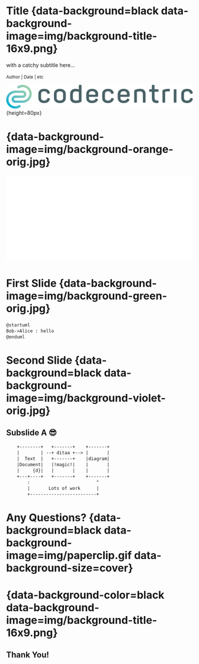 
# Title {data-background=black data-background-image=img/background-title-16x9.png}

with a catchy subtitle here&#8230;

<small> Author | Date | etc </small>

![](img/logo-and-name-dark.png){height=80px}


# {data-background-image=img/background-orange-orig.jpg}

![](img/docker.png)


# First Slide {data-background-image=img/background-green-orig.jpg}

```plantuml
@startuml
Bob->Alice : hello
@enduml
```


# Second Slide {data-background=black data-background-image=img/background-violet-orig.jpg}

## Subslide A &#x1f60E;

```ditaa
    +--------+   +-------+    +-------+
    |        | --+ ditaa +--> |       |
    |  Text  |   +-------+    |diagram|
    |Document|   |!magic!|    |       |
    |     {d}|   |       |    |       |
    +---+----+   +-------+    +-------+
        :                         ^
        |       Lots of work      |
        +-------------------------+
```

##

<asciinema-player src="./img/test.json" poster="npt:0:21" idle-time-limit=2 speed=2></asciinema-player>


# Any Questions? {data-background=black data-background-image=img/paperclip.gif data-background-size=cover}


# {data-background-color=black data-background-image=img/background-title-16x9.png}

## Thank You!

<script src="lib/asciinema/asciinema-player.js"></script>
